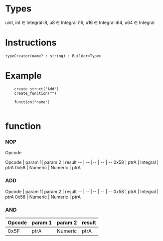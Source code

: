 # Types


uint, int  ∈ Integral
i8, u8     ∈ Integral
i16, u16   ∈ Integral
i64, u64   ∈ Integral


# Instructions

    typeCreator(name? : string) : Builder<Type>

    
# Example

```
    create_struct("Add")
    create_function("")

    function("name")
        

```
# function

### NOP

Opcode 

Opcode | param 1| param 2 | result
--   | --   |--    | --    | --
0x58 | ptrA    | Integral |  ptrA
0x58 | Numeric | Numeric |  ptrA

### ADD
Opcode | param 1| param 2 | result
--   | --   |--    | --    | --
0x58 | ptrA    | Integral |  ptrA
0x58 | Numeric | Numeric |  ptrA

### AND
Opcode | param 1| param 2 | result
--   | --    |--       | --   
0x5F | ptrA  | Numeric |  ptrA

